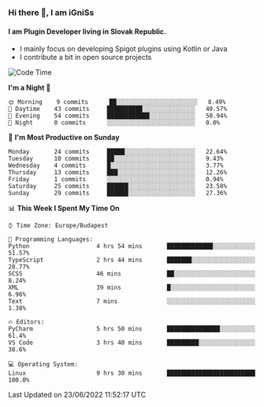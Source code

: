 ### Hi there 👋, I am iGniSs

#### I am Plugin Developer living in Slovak Republic.
- I mainly focus on developing Spigot plugins using Kotlin or Java
- I contribute a bit in open source projects

<!--START_SECTION:waka-->
![Code Time](http://img.shields.io/badge/Code%20Time-792%20hrs%2028%20mins-blue)

**I'm a Night 🦉** 

```text
🌞 Morning    9 commits      ██░░░░░░░░░░░░░░░░░░░░░░░   8.49% 
🌆 Daytime    43 commits     ██████████░░░░░░░░░░░░░░░   40.57% 
🌃 Evening    54 commits     ████████████░░░░░░░░░░░░░   50.94% 
🌙 Night      0 commits      ░░░░░░░░░░░░░░░░░░░░░░░░░   0.0%

```
📅 **I'm Most Productive on Sunday** 

```text
Monday       24 commits     █████░░░░░░░░░░░░░░░░░░░░   22.64% 
Tuesday      10 commits     ██░░░░░░░░░░░░░░░░░░░░░░░   9.43% 
Wednesday    4 commits      █░░░░░░░░░░░░░░░░░░░░░░░░   3.77% 
Thursday     13 commits     ███░░░░░░░░░░░░░░░░░░░░░░   12.26% 
Friday       1 commits      ░░░░░░░░░░░░░░░░░░░░░░░░░   0.94% 
Saturday     25 commits     ██████░░░░░░░░░░░░░░░░░░░   23.58% 
Sunday       29 commits     ██████░░░░░░░░░░░░░░░░░░░   27.36%

```


📊 **This Week I Spent My Time On** 

```text
⌚︎ Time Zone: Europe/Budapest

💬 Programming Languages: 
Python                   4 hrs 54 mins       █████████████░░░░░░░░░░░░   51.57% 
TypeScript               2 hrs 44 mins       ███████░░░░░░░░░░░░░░░░░░   28.77% 
SCSS                     46 mins             ██░░░░░░░░░░░░░░░░░░░░░░░   8.24% 
XML                      39 mins             █░░░░░░░░░░░░░░░░░░░░░░░░   6.96% 
Text                     7 mins              ░░░░░░░░░░░░░░░░░░░░░░░░░   1.38%

🔥 Editors: 
PyCharm                  5 hrs 50 mins       ███████████████░░░░░░░░░░   61.4% 
VS Code                  3 hrs 40 mins       █████████░░░░░░░░░░░░░░░░   38.6%

💻 Operating System: 
Linux                    9 hrs 30 mins       █████████████████████████   100.0%

```


 Last Updated on 23/06/2022 11:52:17 UTC
<!--END_SECTION:waka-->